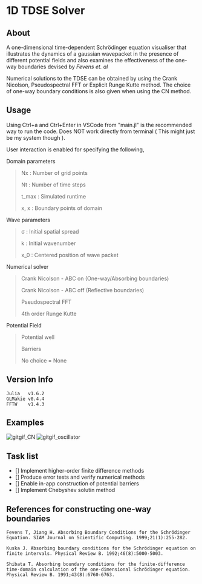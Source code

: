 

1D TDSE Solver
===============================
## About

A one-dimensional time-dependent Schrödinger equation visualiser that illustrates the dynamics of a gaussian wavepacket in the presence of different potential fields and also examines the effectiveness of the one-way boundaries devised by *Fevens et. al*

 Numerical solutions to the TDSE can be obtained by using the Crank Nicolson, Pseudospectral FFT or Explicit Runge Kutte method. The choice of one-way boundary conditions is also given when using the CN method.

## Usage

Using Ctrl+a and Ctrl+Enter in VSCode from "main.jl" is the recommended way to run the code. Does NOT work directly from terminal ( This might just be my system though ). 

User interaction is enabled for specifying the following,

Domain parameters
> Nx    : Number of grid points
> 
> Nt    : Number of time steps
>
> t_max : Simulated runtime
>
> x, x  : Boundary points of domain


Wave parameters
> σ : Initial spatial spread 
>
> k : Initial wavenumber
>
> x_0 : Centered position of wave packet 

Numerical solver
> Crank Nicolson - ABC on  (One-way/Absorbing boundaries)
>
> Crank Nicolson - ABC off (Reflective boundaries)
>
> Pseudospectral FFT
>
> 4th order Runge Kutte

Potential Field
> Potential well
>
> Barriers
> 
> No choice = None



## Version Info
```
Julia   v1.6.2
GLMakie v0.4.4
FFTW    v1.4.3
```
## Examples

![gitgif_CN](https://user-images.githubusercontent.com/81137805/130281259-af0bbe3f-78b3-4c0f-add0-437719d5d141.gif)
![gitgif_oscillator](https://user-images.githubusercontent.com/81137805/130282258-8f24555d-58f2-4c70-8c7a-67183b6564b0.gif)

## Task list
- [] Implement higher-order finite difference methods
- [] Produce error tests and verify numerical methods
- [] Enable in-app construction of potential barriers
- [] Implement Chebyshev solutin method 

## References for constructing one-way boundaries

```
Fevens T, Jiang H. Absorbing Boundary Conditions for the Schrödinger Equation. SIAM Journal on Scientific Computing. 1999;21(1):255-282.

Kuska J. Absorbing boundary conditions for the Schrödinger equation on finite intervals. Physical Review B. 1992;46(8):5000-5003.

Shibata T. Absorbing boundary conditions for the finite-difference time-domain calculation of the one-dimensional Schrödinger equation. Physical Review B. 1991;43(8):6760-6763.
```





